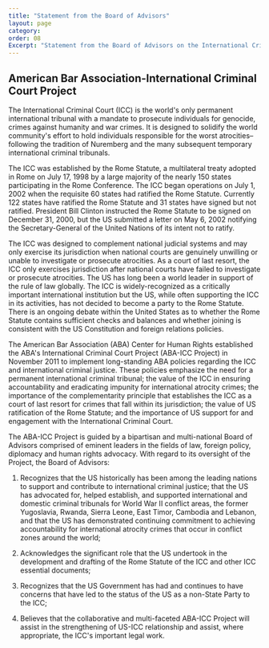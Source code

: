```yaml
---
title: "Statement from the Board of Advisors"
layout: page
category:
order: 08
Excerpt: "Statement from the Board of Advisors on the International Criminal Court, US-ICC Relations, and the ABA-ICC Project"
---
```

## American Bar Association-International Criminal Court Project

The International Criminal Court (ICC) is the world's only permanent international tribunal with a mandate to prosecute individuals for genocide, crimes against humanity and war crimes. It is designed to solidify the world community's effort to hold individuals responsible for the worst atrocities– following the tradition of Nuremberg and the many subsequent temporary international criminal tribunals.

The ICC was established by the Rome Statute, a multilateral treaty adopted in Rome on July 17, 1998 by a large majority of the nearly 150 states participating in the Rome Conference. The ICC began operations on July 1, 2002 when the requisite 60 states had ratified the Rome Statute. Currently 122 states have ratified the Rome Statute and 31 states have signed but not ratified. President Bill Clinton instructed the Rome Statute to be signed on December 31, 2000, but the US submitted a letter on May 6, 2002 notifying the Secretary-General of the United Nations of its intent not to ratify.

The ICC was designed to complement national judicial systems and may only exercise its jurisdiction when national courts are genuinely unwilling or unable to investigate or prosecute atrocities. As a court of last resort, the ICC only exercises jurisdiction after national courts have failed to investigate or prosecute atrocities. The US has long been a world leader in support of the rule of law globally. The ICC is widely-recognized as a critically important international institution but the US, while often supporting the ICC in its activities, has not decided to become a party to the Rome Statute. There is an ongoing debate within the United States as to whether the Rome Statute contains sufficient checks and balances and whether joining is consistent with the US Constitution and foreign relations policies.

The American Bar Association (ABA) Center for Human Rights established the ABA's International Criminal Court Project (ABA-ICC Project) in November 2011 to implement long-standing ABA policies regarding the ICC and international criminal justice. These policies emphasize the need for a permanent international criminal tribunal; the value of the ICC in ensuring accountability and eradicating impunity for international atrocity crimes; the importance of the complementarity principle that establishes the ICC as a court of last resort for crimes that fall within its jurisdiction; the value of US ratification of the Rome Statute; and the importance of US support for and engagement with the International Criminal Court.

The ABA-ICC Project is guided by a bipartisan and multi-national Board of Advisors comprised of eminent leaders in the fields of law, foreign policy, diplomacy and human rights advocacy. With regard to its oversight of the Project, the Board of Advisors:

1. Recognizes that the US historically has been among the leading nations to support and contribute to international criminal justice; that the US has advocated for, helped establish, and supported international and domestic criminal tribunals for World War II conflict areas, the former Yugoslavia, Rwanda, Sierra Leone, East Timor, Cambodia and Lebanon, and that the US has demonstrated continuing commitment to achieving accountability for international atrocity crimes that occur in conflict zones around the world; 

2. Acknowledges the significant role that the US undertook in the development and drafting of the Rome Statute of the ICC and other ICC essential documents;

3. Recognizes that the US Government has had and continues to have concerns that have led to the status of the US as a non-State Party to the ICC; 

4. Believes that the collaborative and multi-faceted ABA-ICC Project will assist in the strengthening of US-ICC relationship and assist, where appropriate, the ICC's important legal work.
